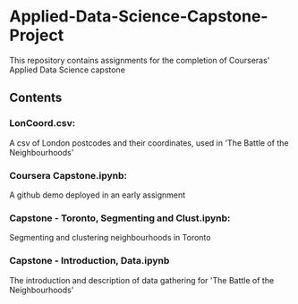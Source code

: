 # Applied-Data-Science-Capstone-Project
This repository contains assignments for the completion of Courseras' Applied Data Science capstone
## Contents
### LonCoord.csv:
A csv of London postcodes and their coordinates, used in 'The Battle of the Neighbourhoods'
### Coursera Capstone.ipynb:
A github demo deployed in an early assignment
### Capstone - Toronto, Segmenting and Clust.ipynb:
Segmenting and clustering neighbourhoods in Toronto
### Capstone - Introduction, Data.ipynb
The introduction and description of data gathering for 'The Battle of the Neighbourhoods'
